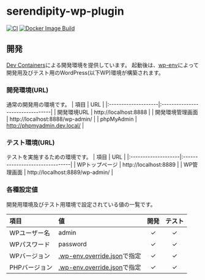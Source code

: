 # serendipity-wp-plugin
[![CI](https://github.com/yamaneyuta/serendipity-wp-plugin/actions/workflows/ci.yml/badge.svg)](https://github.com/yamaneyuta/serendipity-wp-plugin/actions/workflows/ci.yml) [![Docker Image Build](https://github.com/yamaneyuta/serendipity-wp-plugin/actions/workflows/docker-image-build.yml/badge.svg)](https://github.com/yamaneyuta/serendipity-wp-plugin/actions/workflows/docker-image-build.yml)

## 開発
[Dev Containers](https://marketplace.visualstudio.com/items?itemName=ms-vscode-remote.remote-containers)による開発環境を提供しています。
起動後は、[wp-env](https://ja.wordpress.org/team/handbook/block-editor/reference-guides/packages/packages-env/)によって開発用及びテスト用のWordPress(以下WP)環境が構築されます。


### 開発環境(URL)
通常の開発用の環境です。
| 項目                | URL                              |
|:--------------------|:---------------------------------|
| 開発環境URL         | http://localhost:8888            |
| 開発環境管理画面    | http://localhost:8888/wp-admin/  |
| phpMyAdmin		  | http://phpmyadmin.dev.local/  |


### テスト環境(URL)
テストを実施するための環境です。
| 項目                | URL                             |
|:--------------------|:--------------------------------|
| WPトップページ      | http://localhost:8889           |
| WP管理画面          | http://localhost:8889/wp-admin/ |

### 各種設定値
開発用環境及びテスト用環境で設定されている値の一覧です。

| 項目         | 値                                                     | 開発 | テスト |
|:-------------|:-------------------------------------------------------|:----:|:------:|
| WPユーザー名 | admin                                                  |  ✓  |   ✓   |
| WPパスワード | password                                               |  ✓  |   ✓   |
| WPバージョン | [.wp-env.override.json](./.wp-env.override.json)で指定 |  ✓  |   ✓   |
| PHPバージョン| [.wp-env.override.json](./.wp-env.override.json)で指定 |  ✓  |   ✓   |

